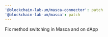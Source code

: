 ```yaml
---
'@blockchain-lab-um/masca-connector': patch
'@blockchain-lab-um/masca': patch
---
```


Fix method switching in Masca and on dApp
